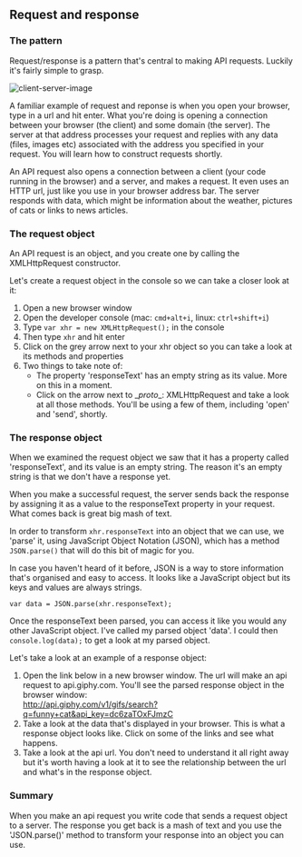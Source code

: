 ## Request and response

### The pattern
Request/response is a pattern that's central to making API requests. Luckily it's fairly simple to grasp.

![client-server-image](https://developer.mozilla.org/files/4291/client-server.png)  

A familiar example of request and reponse is when you open your browser, type in a url and hit enter. What you're doing is opening a connection between your browser (the client) and some domain (the server). The server at that address processes your request and replies with any data (files, images etc) associated with the address you specified in your request. You will learn how to construct requests shortly.  

An API request also opens a connection between a client (your code running in the browser) and a server, and makes a request. It even uses an HTTP url, just like you use in your browser address bar. The server responds with data, which might be information about the weather, pictures of cats or links to news articles.


### The request object
An API request is an object, and you create one by calling the XMLHttpRequest constructor.  

Let's create a request object in the console so we can take a closer look at it:  
1. Open a new browser window  
2. Open the developer console (mac: `cmd+alt+i`, linux: `ctrl+shift+i`)  
3. Type `var xhr = new XMLHttpRequest();` in the console  
4. Then type `xhr` and hit enter  
5. Click on the grey arrow next to your xhr object so you can take a look at its methods and properties  
6. Two things to take note of:    
    - The property 'responseText' has an empty string as its value. More on this in a moment.    
    - Click on the arrow next to \__proto__: XMLHttpRequest and take a look at all those methods. You'll be using a few of them, including 'open' and 'send', shortly.


### The response object
When we examined the request object we saw that it has a property called 'responseText', and its value is an empty string. The reason it's an empty string is that we don't have a response yet.  

When you make a successful request, the server sends back the response by assigning it as a value to the responseText property in your request. What comes back is great big mash of text.  

In order to transform `xhr.responseText` into an object that we can use, we 'parse' it, using JavaScript Object Notation (JSON), which has a method `JSON.parse()` that will do this bit of magic for you.

In case you haven't heard of it before, JSON is a way to store information that's organised and easy to access. It looks like a JavaScript object but its keys and values are always strings.

`var data = JSON.parse(xhr.responseText);`

Once the responseText been parsed, you can access it like you would any other JavaScript object. I've called my parsed object 'data'. I could then `console.log(data);` to get a look at my parsed object.

Let's take a look at an example of a response object:

1. Open the link below in a new browser window. The url will make an api request to api.giphy.com. You'll see the parsed response object in the browser window:   
http://api.giphy.com/v1/gifs/search?q=funny+cat&api_key=dc6zaTOxFJmzC  
2. Take a look at the data that's displayed in your browser. This is what a response object looks like. Click on some of the links and see what happens.  
3. Take a look at the api url. You don't need to understand it all right away but it's worth having a look at it to see the relationship between the url and what's in the response object.

### Summary
When you make an api request you write code that sends a request object to a server. The response you get back is a mash of text and you use the 'JSON.parse()' method to transform your response into an object you can use.
